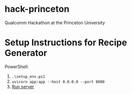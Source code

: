 # hack-princeton
Qualcomm Hackathon at the Princeton University 

# Setup Instructions for Recipe Generator

PowerShell: 
1. `.\setup_env.ps1`
2. `uvicorn app:app --host 0.0.0.0 --port 8000`
3. <a href="http://localhost:8000" target="_blank">Run server</a>

